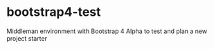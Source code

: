# bootstrap4-test
Middleman environment with Bootstrap 4 Alpha to test and plan a new project starter
